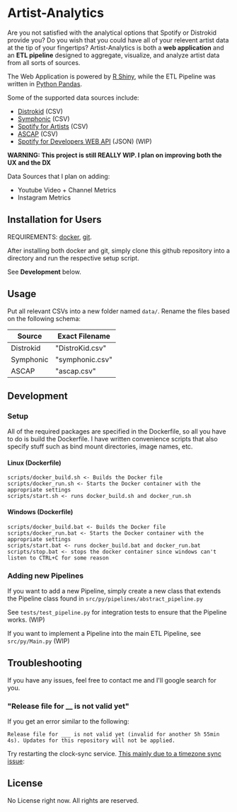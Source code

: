 # Artist-Analytics

Are you not satisfied with the analytical options that Spotify or Distrokid provide you?
Do you wish that you could have all of your relevent artist data at the tip of your fingertips?
Artist-Analytics is both a **web application** and an **ETL pipeline** designed to aggregate, visualize, and analyze artist data from all sorts of sources.

The Web Application is powered by [R Shiny](https://shiny.rstudio.com/), while the ETL Pipeline was written in [Python Pandas](https://pandas.pydata.org/).

Some of the supported data sources include:

- [Distrokid](https://distrokid.com/) (CSV)
- [Symphonic](https://symphonic.com/) (CSV)
- [Spotify for Artists](https://artists.spotify.com/) (CSV)
- [ASCAP](https://www.ascap.com/) (CSV)
- [Spotify for Developers WEB API](https://developer.spotify.com/documentation/web-api/) (JSON) (WIP)

**WARNING: This project is still REALLY WIP. I plan on improving both the UX and the DX**

Data Sources that I plan on adding:

- Youtube Video + Channel Metrics
- Instagram Metrics

## Installation for Users

REQUIREMENTS: [docker](https://docs.docker.com/get-docker/), [git](https://git-scm.com/downloads).

After installing both docker and git, simply clone this github repository into a directory and run the respective setup script.

See **Development** below. 
 
## Usage

Put all relevant CSVs into a new folder named `data/`. Rename the files based on the following schema:
    
| Source | Exact Filename |
| -------| -------------- |
| Distrokid | "DistroKid.csv" |
| Symphonic | "symphonic.csv" |
| ASCAP | "ascap.csv" |

## Development

### Setup

All of the required packages are specified in the Dockerfile, so all you have to do is build the Dockerfile. I have written convenience scripts that also specify stuff such as bind mount directories, image names, etc.

#### Linux (Dockerfile)

    scripts/docker_build.sh <- Builds the Docker file
    scripts/docker_run.sh <- Starts the Docker container with the appropriate settings
    scripts/start.sh <- runs docker_build.sh and docker_run.sh

#### Windows (Dockerfile)

    scripts/docker_build.bat <- Builds the Docker file
    scripts/docker_run.bat <- Starts the Docker container with the appropriate settings
    scripts/start.bat <- runs docker_build.bat and docker_run.bat
    scripts/stop.bat <- stops the docker container since windows can't listen to CTRL+C for some reason

### Adding new Pipelines

If you want to add a new Pipeline, simply create a new class that extends the Pipeline class found in `src/py/pipelines/abstract_pipeline.py`

See `tests/test_pipeline.py` for integration tests to ensure that the Pipeline works. (WIP)

If you want to implement a Pipeline into the main ETL Pipeline, see `src/py/Main.py` (WIP)

## Troubleshooting

If you have any issues, feel free to contact me and I'll google search for you.

### "Release file for __ is not valid yet"

If you get an error similar to the following:

    Release file for ___ is not valid yet (invalid for another 5h 55min 4s). Updates for this repository will not be applied.

Try restarting the clock-sync service. [This mainly due to a timezone sync issue](https://askubuntu.com/questions/1059217/getting-release-is-not-valid-yet-while-updating-ubuntu-docker-container):

## License

No License right now. All rights are reserved.
